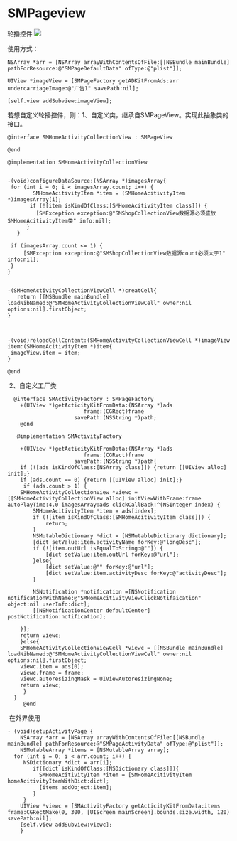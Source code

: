 # SMPageview
轮播控件
![](https://github.com/chenshimeng/SMPageview/blob/master/轮播图片.gif)


使用方式：

    NSArray *arr = [NSArray arrayWithContentsOfFile:[[NSBundle mainBundle] pathForResource:@"SMPageDefaultData" ofType:@"plist"]];

    UIView *imageView = [SMPageFactory getADKitFromAds:arr undercarriageImage:@"广告1" savePath:nil];
    
    [self.view addSubview:imageView];
    
    
若想自定义轮播控件，则：1、自定义类，继承自SMPageView。实现此抽象类的接口。

    @interface SMHomeActivityCollectionView : SMPageView

    @end

    @implementation SMHomeActivityCollectionView


    -(void)configureDataSource:(NSArray *)imagesArray{
     for (int i = 0; i < imagesArray.count; i++) {
            SMHomeAcitivityItem *item = (SMHomeAcitivityItem *)imagesArray[i];
           if (![item isKindOfClass:[SMHomeAcitivityItem class]]) {
             [SMException exception:@"SMShopCollectionView数据源必须盛放SMHomeAcitivityItem类" info:nil];
          }
       }
    
     if (imagesArray.count <= 1) {
         [SMException exception:@"SMShopCollectionView数据源count必须大于1" info:nil];
     }
    }


    -(SMHomeActivityCollectionViewCell *)creatCell{
       return [[NSBundle mainBundle] loadNibNamed:@"SMHomeActivityCollectionViewCell" owner:nil options:nil].firstObject;
    }



    -(void)reloadCellContent:(SMHomeActivityCollectionViewCell *)imageView item:(SMHomeAcitivityItem *)item{
     imageView.item = item;
    }

    @end
    
  2、自定义工厂类
  
      @interface SMActivityFactory : SMPageFactory
        +(UIView *)getActicityKitFromData:(NSArray *)ads
                            frame:(CGRect)frame
                         savePath:(NSString *)path;
        @end

       @implementation SMActivityFactory

        +(UIView *)getActicityKitFromData:(NSArray *)ads
                            frame:(CGRect)frame
                         savePath:(NSString *)path{
        if (![ads isKindOfClass:[NSArray class]]) {return [[UIView alloc] init];}
        if (ads.count == 0) {return [[UIView alloc] init];}
         if (ads.count > 1) {
        SMHomeActivityCollectionView *viewc = [[SMHomeActivityCollectionView alloc] initViewWithFrame:frame autoPlayTime:4.0 imagesArray:ads clickCallBack:^(NSInteger index) {
            SMHomeAcitivityItem *item = ads[index];
            if (![item isKindOfClass:[SMHomeAcitivityItem class]]) {
                return;
            }
            NSMutableDictionary *dict = [NSMutableDictionary dictionary];
            [dict setValue:item.activityName forKey:@"longDesc"];
            if (![item.outUrl isEqualToString:@""]) {
                [dict setValue:item.outUrl forKey:@"url"];
            }else{
                [dict setValue:@"" forKey:@"url"];
                [dict setValue:item.activityDesc forKey:@"activityDesc"];
            }
            
            NSNotification *notification =[NSNotification notificationWithName:@"SMHomeAcitivityViewClickNotifaication" object:nil userInfo:dict];
            [[NSNotificationCenter defaultCenter] postNotification:notification];
            
        }];
        return viewc;
        }else{
        SMHomeActivityCollectionViewCell *viewc = [[NSBundle mainBundle] loadNibNamed:@"SMHomeActivityCollectionViewCell" owner:nil options:nil].firstObject;
        viewc.item = ads[0];
        viewc.frame = frame;
        viewc.autoresizingMask = UIViewAutoresizingNone;
        return viewc;
         }
      }
         @end
         
  在外界使用
  
    - (void)setupActivityPage {
        NSArray *arr = [NSArray arrayWithContentsOfFile:[[NSBundle mainBundle] pathForResource:@"SMPageActivityData" ofType:@"plist"]];
        NSMutableArray *items = [NSMutableArray array];
      for (int i = 0; i < arr.count; i++) {
         NSDictionary *dict = arr[i];
            if([dict isKindOfClass:[NSDictionary class]]){
              SMHomeAcitivityItem *item = [SMHomeAcitivityItem homeAcitivityItemWithDict:dict];
              [items addObject:item];
            }
         }
        UIView *viewc = [SMActivityFactory getActicityKitFromData:items frame:CGRectMake(0, 300, [UIScreen mainScreen].bounds.size.width, 120) savePath:nil];
        [self.view addSubview:viewc];
        }
